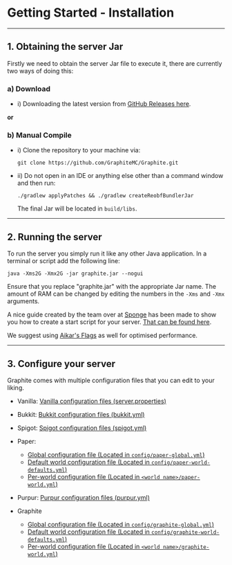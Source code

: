 # Getting Started - Installation
___
## 1. Obtaining the server Jar
Firstly we need to obtain the server Jar file to execute it, there are currently two ways
of doing this:

### a) Download
  * i) Downloading the latest version from [GitHub Releases here](https://github.com/GraphiteMC/Graphite/releases/tag/latest).

**or**

### b) Manual Compile
  * i) Clone the repository to your machine via:
    ```
    git clone https://github.com/GraphiteMC/Graphite.git
    ```
  * ii) Do not open in an IDE or anything else other than a command window and then run:
    ```
    ./gradlew applyPatches && ./gradlew createReobfBundlerJar
    ```
    The final Jar will be located in `build/libs`.
___
## 2. Running the server
To run the server you simply run it like any other Java application. 
In a terminal or script add the following line:

`java -Xms2G -Xmx2G -jar graphite.jar --nogui` 

Ensure that you replace "graphite.jar" with the appropriate Jar name.
The amount of RAM can be changed by editing the numbers in the `-Xms` and `-Xmx` arguments.

A nice guide created by the team over at [Sponge](https://github.com/SpongePowered) has been made to show you how to create a
start script for your server. [That can be found here](https://docs.spongepowered.org/5.1.0/en/server/getting-started/launch-script.html).

We suggest using [Aikar's Flags](https://docs.papermc.io/paper/aikars-flags) as well for optimised performance.
___
## 3. Configure your server
Graphite comes with multiple configuration files that you can edit to your liking.

* Vanilla: [Vanilla configuration files (server.properties)](https://minecraft.fandom.com/wiki/Server.properties)

* Bukkit: [Bukkit configuration files (bukkit.yml)](https://bukkit.fandom.com/wiki/Bukkit.yml)

* Spigot: [Spigot configuration files (spigot.yml)](https://www.spigotmc.org/wiki/spigot-configuration/)

* Paper:
    - [Global configuration file (Located in `config/paper-global.yml`)](https://docs.papermc.io/paper/reference/global-configuration)
    - [Default world configuration file (Located in `config/paper-world-defaults.yml`)](https://docs.papermc.io/paper/reference/world-configuration)
    - [Per-world configuration file (Located in `<world name>/paper-world.yml`)](https://docs.papermc.io/paper/reference/world-configuration)
  
* Purpur: [Purpur configuration files (purpur.yml) ](https://purpurmc.org/docs/Configuration/)

* Graphite
    - [Global configuration file (Located in `config/graphite-global.yml`)](https://docs.graphitemc.org/configuration/Global-Configuration/)
    - [Default world configuration file (Located in `config/graphite-world-defaults.yml`)](https://docs.graphitemc.org/configuration/World-Configuration/)
    - [Per-world configuration file (Located in `<world name>/graphite-world.yml`)](https://docs.graphitemc.org/configuration/World-Configuration/)